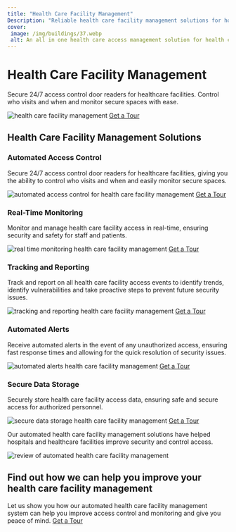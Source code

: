 ```yaml
---
title: "Health Care Facility Management"
Description: "Reliable health care facility management solutions for hospitals and healthcare facilities! Our solutions enable you to control access to secure areas, incorporating the latest industry technologies to ensure the safety of all visitors. Find out more about our health care facility management solutions today."
cover: 
 image: /img/buildings/37.webp
 alt: An all in one health care access management solution for health care providers
---
```


<h1>Health Care Facility Management</h1> 
<p>Secure 24/7 access control door readers for healthcare facilities. Control who visits and when and monitor secure spaces with ease.</p>
<img src="/img/buildings/38.webp"  alt="health care facility management"> 
<a href="/contact" class="btn btn-primary">Get a Tour</a> 
<h2>Health Care Facility Management Solutions</h2>
<h3>Automated Access Control</h3>
<p>Secure 24/7 access control door readers for healthcare facilities, giving you the ability to control who visits and when and easily monitor secure spaces.</p>
<img src="/img/buildings/39.webp" alt="automated access control for health care facility management">
<a href="/contact" class="btn btn-primary">Get a Tour</a>
<h3>Real-Time Monitoring</h3>
<p>Monitor and manage health care facility access in real-time, ensuring security and safety for staff and patients.</p>
<img src="/img/buildings/40.webp" alt="real time monitoring health care facility management">
<a href="/contact" class="btn btn-primary">Get a Tour</a>
<h3>Tracking and Reporting</h3>
<p>Track and report on all health care facility access events to identify trends, identify vulnerabilities and take proactive steps to prevent future security issues.</p>
<img src="/img/buildings/41.webp" alt="tracking and reporting health care facility management">
<a href="/contact" class="btn btn-primary">Get a Tour</a>
<h3>Automated Alerts</h3>
<p>Receive automated alerts in the event of any unauthorized access, ensuring fast response times and allowing for the quick resolution of security issues.</p>
<img src="/img/buildings/42.webp" alt="automated alerts health care facility management">
<a href="/contact" class="btn btn-primary">Get a Tour</a>
<h3>Secure Data Storage</h3>
<p>Securely store health care facility access data, ensuring safe and secure access for authorized personnel.</p>
<img src="/img/buildings/43.webp" alt="secure data storage health care facility management">
<a href="/contact" class="btn btn-primary">Get a Tour</a>
<p>Our automated health care facility management solutions have helped hospitals and healthcare facilities improve security and control access.</p>
<img src="/img/buildings/44.webp" alt="review of automated health care facility management">
<h2>Find out how we can help you improve your health care facility management</h2>
<p>Let us show you how our automated health care facility management system can help you improve access control and monitoring and give you peace of mind. <a href="/contact" class="btn btn-primary">Get a Tour</a></p>
